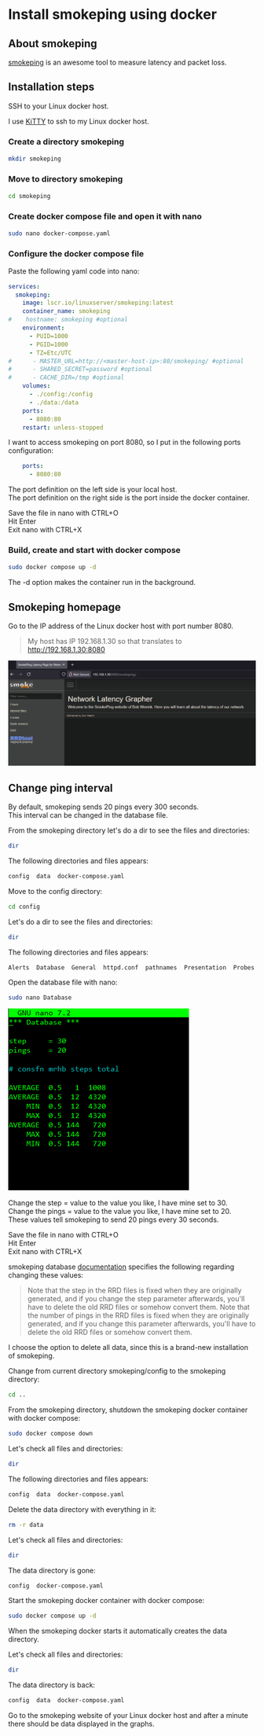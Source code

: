 # Install smokeping using docker

## About smokeping

[smokeping](https://oss.oetiker.ch/smokeping/) is an awesome tool to measure latency and packet loss.

## Installation steps

SSH to your Linux docker host.

I use [KiTTY](https://www.9bis.net/kitty/index.html#!index.md) to ssh to my Linux docker host.

### Create a directory smokeping

```bash
mkdir smokeping
```

### Move to directory smokeping

```bash
cd smokeping
```

### Create docker compose file and open it with nano

```bash
sudo nano docker-compose.yaml
```

### Configure the docker compose file

Paste the following yaml code into nano:

```yaml
services:
  smokeping:
    image: lscr.io/linuxserver/smokeping:latest
    container_name: smokeping
#    hostname: smokeping #optional
    environment:
      - PUID=1000
      - PGID=1000
      - TZ=Etc/UTC
#      - MASTER_URL=http://<master-host-ip>:80/smokeping/ #optional
#      - SHARED_SECRET=password #optional
#      - CACHE_DIR=/tmp #optional
    volumes:
      - ./config:/config
      - ./data:/data
    ports:
      - 8080:80
    restart: unless-stopped
```

I want to access smokeping on port 8080, so I put in the following ports configuration:

```yaml  
    ports:
      - 8080:80
```

The port definition on the left side is your local host.  
The port definition on the right side is the port inside the docker container.

Save the file in nano with CTRL+O  
Hit Enter  
Exit nano with CTRL+X

### Build, create and start with docker compose

```bash
sudo docker compose up -d
```

The -d option makes the container run in the background.

## Smokeping homepage

Go to the IP address of the Linux docker host with port number 8080.  
>My host has IP 192.168.1.30 so that translates to <http://192.168.1.30:8080>

[![smokeping homepage](./screenshots/smokeping-homepage.png)](./screenshots/smokeping-homepage.png)

## Change ping interval

By default, smokeping sends 20 pings every 300 seconds.  
This interval can be changed in the database file.

From the smokeping directory let's do a dir to see the files and directories:

```bash
dir
```

The following directories and files appears:

```bash
config  data  docker-compose.yaml
```

Move to the config directory:

```bash
cd config
```

Let's do a dir to see the files and directories:

```bash
dir
```

The following directories and files appears:

```bash
Alerts  Database  General  httpd.conf  pathnames  Presentation  Probes  site-confs  Slaves  smokeping_secrets  ssmtp.conf  Targets
```

Open the database file with nano:

```bash
sudo nano Database
```

[![smokeping database file in nano](./screenshots/smokeping-database.png)](./screenshots/smokeping-database.png)

Change the step = value to the value you like, I have mine set to 30.  
Change the pings = value to the value you like, I have mine set to 20.  
These values tell smokeping to send 20 pings every 30 seconds.

Save the file in nano with CTRL+O  
Hit Enter  
Exit nano with CTRL+X

smokeping database [documentation](https://oss.oetiker.ch/smokeping/doc/smokeping_config.en.html) specifies the following regarding changing these values:

>Note that the step in the RRD files is fixed when they are originally generated, and if you change the step parameter afterwards, you'll have to delete the old RRD files or somehow convert them.
>Note that the number of pings in the RRD files is fixed when they are originally generated, and if you change this parameter afterwards, you'll have to delete the old RRD files or somehow convert them.

I choose the option to delete all data, since this is a brand-new installation of smokeping.

Change from current directory smokeping/config to the smokeping directory:

```bash
cd ..
```

From the smokeping directory, shutdown the smokeping docker container with docker compose:

```bash
sudo docker compose down
```

Let's check all files and directories:

```bash
dir
```

The following directories and files appears:

```bash
config  data  docker-compose.yaml
```

Delete the data directory with everything in it:

```bash
rm -r data
```

Let's check all files and directories:

```bash
dir
```

The data directory is gone:

```bash
config  docker-compose.yaml
```

Start the smokeping docker container with docker compose:

```bash
sudo docker compose up -d
```

When the smokeping docker starts it automatically creates the data directory.

Let's check all files and directories:

```bash
dir
```

The data directory is back:

```bash
config  data  docker-compose.yaml
```

Go to the smokeping website of your Linux docker host and after a minute there should be data displayed in the graphs.
